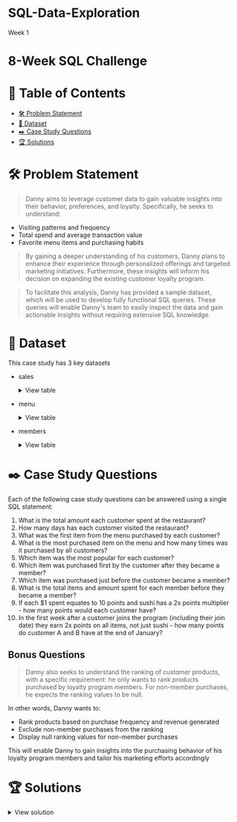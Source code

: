 # SQL-Data-Exploration
Week 1
# 8-Week SQL Challenge




# 📕 Table of Contents
- [🛠️ Problem Statement](https://github.com/adunoluwa1/SQL-8-Weeks-Challenge/edit/main/Week_1/README.md#%EF%B8%8F-problem-statement)
- [📂 Dataset](https://github.com/adunoluwa1/SQL-8-Weeks-Challenge/edit/main/Week_1/README.md#-dataset)
- [✒️ Case Study Questions](https://github.com/adunoluwa1/SQL-8-Weeks-Challenge/edit/main/Week_1/README.md#%EF%B8%8Fcase-study-questions) 
- [🏆 Solutions](https://github.com/adunoluwa1/SQL-8-Weeks-Challenge/edit/main/Week_1/README.md#-solutions)

# 🛠️ Problem Statement
> Danny aims to leverage customer data to gain valuable insights into their behavior, preferences, and loyalty. Specifically, he seeks to understand:

- Visiting patterns and frequency
- Total spend and average transaction value
- Favorite menu items and purchasing habits

> By gaining a deeper understanding of his customers, Danny plans to enhance their experience through personalized offerings and targeted marketing initiatives. Furthermore, these insights will inform his decision on expanding the existing customer loyalty program.

> To facilitate this analysis, Danny has provided a sample dataset, which will be used to develop fully functional SQL queries. These queries will enable Danny's team to easily inspect the data and gain actionable insights without requiring extensive SQL knowledge.

# 📂 Dataset
This case study has 3 key datasets 
- sales
  <details><summary>View table</summary>
  <p>
  
    | customer_id  |     order_date      | product_id |
    |--------------|---------------------|------------|
    |       A      |     2021-01-01      |     1      |
    |       A      |     2021-01-01      |     2      |
    |       A      |     2021-01-07      |     2      |
    |       A      |     2021-01-10      |     3      |
    |       A      |     2021-01-11      |     3      |
    |       A      |     2021-01-11      |     3      |
    |       B      |     2021-01-01      |     2      |
    |       B      |     2021-01-02      |     2      |
    |       B      |     2021-01-04      |     1      |
    |       B      |     2021-01-11      |     1      |
    |       B      |     2021-01-16      |     3      |
    |       B      |     2021-02-01      |     3      |
    |       C      |     2021-01-01      |     3      |
    |       C      |     2021-01-01      |     3      |
    |       C      |     2021-01-07      |     3      |
  
  </p>
  </details>

- menu

  <details><summary>View table</summary>
  <p>
  
    |   product_id  | product_name  |   price   |
    |---------------|---------------|-----------|
    |       1       |     sushi     |   10      |
    |       2       |     curry     |   15      |
    |       3       |     ramen     |   12      |
  
  </p>
  </details>

- members

  <details><summary>View table</summary>
  <p>
  
    |  customer_id  |    join_date      |
    |---------------|-------------------|
    |       A       |    2021-01-07     |
    |       B       |    2021-01-09     |
  
  </p>
  </details>



# ✒️ Case Study Questions
Each of the following case study questions can be answered using a single SQL statement:

1. What is the total amount each customer spent at the restaurant?
2. How many days has each customer visited the restaurant?
3. What was the first item from the menu purchased by each customer?
4. What is the most purchased item on the menu and how many times was it purchased by all customers?
5. Which item was the most popular for each customer?
6. Which item was purchased first by the customer after they became a member?
7. Which item was purchased just before the customer became a member?
8. What is the total items and amount spent for each member before they became a member?
9. If each $1 spent equates to 10 points and sushi has a 2x points multiplier - how many points would each customer have?
10. In the first week after a customer joins the program (including their join date) they earn 2x points on all items, not just sushi - how many points do customer A and B have at the end of January?

## Bonus Questions
> Danny also seeks to understand the ranking of customer products, with a specific requirement: he only wants to rank products purchased by loyalty program members. For non-member purchases, he expects the ranking values to be null.

In other words, Danny wants to:

- Rank products based on purchase frequency and revenue generated
- Exclude non-member purchases from the ranking
- Display null ranking values for non-member purchases

This will enable Danny to gain insights into the purchasing behavior of his loyalty program members and tailor his marketing efforts accordingly


# 🏆 Solutions
  <details><summary>View solution</summary>
  <p>
  
## 1. Total amount spent by each customer

```sql
    --Using Joins
        SELECT s.customer_id, SUM(m.price) AS [Amount Spent]
        FROM sales s
        LEFT JOIN menu m
        ON m.product_id = s.product_id
        GROUP BY s.customer_id

    --Alternatively - Using Correlated Subquery
        SELECT  DISTINCT  s1.customer_id, 
                (SELECT SUM(m.price)
                FROM menu m, sales s2
                WHERE s1.customer_id = s2.customer_id AND s2.product_id = m.product_id) AS [Amount Spent]
        FROM sales s1

    --Alternatively - Using Window Functions
        SELECT DISTINCT s.customer_id,
                SUM(m.price) OVER(PARTITION BY s.customer_id) AS [Amount Spent]
        FROM sales s
        LEFT JOIN menu m
        ON m.product_id = s.product_id
        ORDER BY [Amount Spent] DESC
```

## 2. Days each customer visited the restaurant

```sql
    --Using Nested subquery
        SELECT s.customer_id, 
               COUNT(order_date)  AS [Number of Days]
        FROM sales s
        GROUP BY s.customer_id
    --Using correlated subquery
        SELECT DISTINCT  s.customer_id,
                (SELECT COUNT(DISTINCT s1.order_date)
                 FROM sales s1
                 WHERE s.customer_id = s1.customer_id) AS [Number of Days]
        FROM sales s
```

## 3. First item from the menu purchased by each customer

```sql
    --Using Joins
        SELECT DISTINCT s.customer_id, m.product_name
        FROM sales s
        LEFT JOIN menu m
        ON m.product_id = s.product_id
        LEFT JOIN (SELECT DISTINCT customer_id, 
                        MIN(order_date) OVER(PARTITION BY customer_id) AS min_order_date
                    FROM sales) AS sq
        ON s.customer_id = sq.customer_id
        WHERE s.order_date = sq.min_order_date

    --Using correlated subqueries
        SELECT DISTINCT s.customer_id, m.product_name
        FROM sales s
        LEFT JOIN menu m
        ON s.product_id = m.product_id
        WHERE s.order_date = (SELECT MIN(order_date)
                              FROM sales s1
                              WHERE s.customer_id = s1.customer_id)
        ORDER BY s.customer_id, m.product_name
```
## 4. Most purchased item and number of times it was purchased

```sql
    --Using Window Functions
        SELECT sq.product_name,sq.[Number of Orders], RANK() OVER(ORDER BY sq.[Number of Orders] DESC) AS Rank
        FROM
            (SELECT DISTINCT m.product_name, COUNT(s.product_id) OVER(PARTITION BY s.product_id) AS [Number of Orders]
             FROM sales s
             LEFT JOIN menu m
             ON s.product_id = m.product_id) AS sq

    --Using Correlated Subquery
        SELECT *, RANK() OVER(ORDER BY sq.[Number of Orders] DESC) AS Rank  
        FROM    
            (SELECT  m.product_name, 
                    (SELECT COUNT(s.product_id)
                     FROM sales s
                     WHERE m.product_id = s.product_id) AS [Number of Orders]
            FROM menu m) as sq

```

## 5. Most popular item for each customer

```sql
    --Using Window Functions
    
        SELECT *
        FROM    
            (SELECT DISTINCT sq.customer_id, sq.product_name, sq.[Number of Orders], RANK() OVER(PARTITION BY sq.customer_id ORDER BY sq.[Number of Orders] DESC) AS Ranking
            FROM    (SELECT DISTINCT s.customer_id, m.product_name, COUNT(s.product_id) OVER(PARTITION BY s.customer_id, m.product_name) AS [Number of Orders]
                    FROM sales s
                    LEFT JOIN menu m
                    ON s.product_id = m.product_id) AS sq) AS q
        WHERE q.Ranking = 1



    --Using Correlated Subquery
        SELECT DISTINCT s.customer_id, m.product_name, 
                (SELECT COUNT(s1.product_id)
                 FROM sales s1
                 WHERE s.product_id = s1.product_id AND s.customer_id = s1.customer_id) AS [Number of Orders]
        FROM sales s 
        LEFT JOIN menu m
        ON m.product_id = s.product_id
```

## 6. First item purchased after becoming a member

```sql
    --Using correlated subquery method
        SELECT DISTINCT sq.customer_id, sq.date_diff, m.product_name
        FROM
            (SELECT s.customer_id, DATEDIFF("DAY",me.join_date,s.order_date) AS date_diff, s.product_id
            FROM members me
            LEFT JOIN sales s
            ON me.customer_id = s.customer_id
            WHERE DATEDIFF("DAY",me.join_date,s.order_date) >= 0) AS sq
        LEFT JOIN menu m
        ON m.product_id = sq.product_id
        WHERE sq.date_diff = (SELECT DISTINCT MIN(DATEDIFF("DAY",m1.join_date,s1.order_date)) OVER(PARTITION BY s1.customer_id)
                              FROM members m1
                              LEFT JOIN sales s1
                              ON m1.customer_id =  s1.customer_id
                              WHERE DATEDIFF("DAY",m1.join_date,s1.order_date) >= 0 AND s1.customer_id = sq.customer_id )

    --Alternatively
            SELECT s.customer_id, s.product_id, m.product_name, s.order_date, DATEDIFF("DAY",me.join_date,s.order_date)
            FROM members me
            LEFT JOIN sales s
            ON me.customer_id = s.customer_id
            LEFT JOIN menu m
            ON s.product_id = m.product_id
            WHERE DATEDIFF("DAY",me.join_date,s.order_date) >= 0 AND  DATEDIFF("DAY",me.join_date,s.order_date) = (SELECT DISTINCT MIN(DATEDIFF("DAY",m1.join_date,s1.order_date)) OVER(PARTITION BY s1.customer_id)
                                                                                                                   FROM members m1
                                                                                                                   LEFT JOIN sales s1
                                                                                                                   ON m1.customer_id =  s1.customer_id
                                                                                                                   WHERE DATEDIFF("DAY",m1.join_date,s1.order_date) >= 0 AND s1.customer_id = s.customer_id )
    --Alternatively
            SELECT *
            FROM
                (SELECT s.customer_id, s.product_id, m.product_name, s.order_date, RANK() OVER(PARTITION BY s.customer_id ORDER BY s.order_date) AS List
                FROM members me
                LEFT JOIN sales s
                ON me.customer_id = s.customer_id
                LEFT JOIN menu m
                ON s.product_id = m.product_id
                WHERE s.order_date >= me.join_date) AS sq
            WHERE sq.List = 1
```

## 7. Last item purchased just before becoming a member

```sql
    -- One Method
        SELECT DISTINCT sq.customer_id, m.product_name
        FROM
            (SELECT s.customer_id, DATEDIFF("DAY",me.join_date,s.order_date) AS date_diff, s.product_id
            FROM members me
            LEFT JOIN sales s
            ON me.customer_id = s.customer_id
            WHERE DATEDIFF("DAY",me.join_date,s.order_date) < 0) AS sq
        LEFT JOIN menu m
        ON m.product_id = sq.product_id
        WHERE sq.date_diff = (SELECT DISTINCT MAX(DATEDIFF("DAY",m1.join_date,s1.order_date)) OVER(PARTITION BY s1.customer_id)
                              FROM members m1
                              LEFT JOIN sales s1
                              ON m1.customer_id =  s1.customer_id
                              WHERE DATEDIFF("DAY",m1.join_date,s1.order_date) < 0 AND s1.customer_id = sq.customer_id )

    -- Alternatively:
        SELECT me.customer_id, mn.product_name, DATEDIFF("DAY",me.join_date,s.order_date)
        FROM members me
        LEFT JOIN sales s
        ON s.customer_id = me.customer_id
        LEFT JOIN menu mn
        ON mn.product_id = s.product_id
        WHERE DATEDIFF("DAY",me.join_date,s.order_date) = (SELECT DISTINCT MAX(DATEDIFF("DAY",m1.join_date,s1.order_date)) OVER(PARTITION BY s1.customer_id)
                                                          FROM members m1
                                                          LEFT JOIN sales s1
                                                          ON m1.customer_id =  s1.customer_id
                                                          WHERE DATEDIFF("DAY",m1.join_date,s1.order_date) < 0 AND s1.customer_id = s.customer_id )

    --Alternatively
            SELECT *
            FROM
                (SELECT s.customer_id, s.product_id, m.product_name, s.order_date, RANK() OVER(PARTITION BY s.customer_id ORDER BY s.order_date DESC) AS List
                FROM members me
                LEFT JOIN sales s
                ON me.customer_id = s.customer_id
                LEFT JOIN menu m
                ON s.product_id = m.product_id
                WHERE s.order_date < me.join_date) AS sq
            WHERE sq.List = 1
```

# Q8. Total items and amount spent for each member before becoming a member

```sql
    --Using Joins and Window Functions
        SELECT DISTINCT s.customer_id, m.product_name, 
               SUM(m.price) OVER(PARTITION BY m.product_name, s.customer_id) AS [Total Cost]
        FROM members me
        LEFT JOIN sales s
        ON me.customer_id = s.customer_id
        LEFT JOIN menu m
        ON s.product_id = m.product_id
        WHERE DATEDIFF("DAY",me.join_date,s.order_date) < 0

    --Using Joins and Group BY
        SELECT DISTINCT s.customer_id, m.product_name, SUM(m.price) AS [Total Cost]
        FROM members me
        LEFT JOIN sales s
        ON me.customer_id = s.customer_id
        LEFT JOIN menu m
        ON s.product_id = m.product_id
        WHERE me.join_date > s.order_date
        GROUP BY m.product_name, s.customer_id

    --Using Correlated subqueries
        SELECT DISTINCT me.customer_id, mn.product_name ,(SELECT SUM(m.price) 
                                                          FROM sales s
                                                          LEFT JOIN menu m
                                                          ON s.product_id = m.product_id
                                                          WHERE me.customer_id = s.customer_id AND mn.product_name = m.product_name
                                                          AND DATEDIFF("DAY",me.join_date,s.order_date) < 0)
        FROM  members me
        LEFT JOIN sales s1
        ON me.customer_id = s1.customer_id
        LEFT JOIN menu mn
        ON mn.product_id = s1.product_id
```

## 9. $1 = 10 points and sushi = 2x multiplier calculate each members points

```sql
    --Using Case statements
        SELECT sq.customer_id, SUM(sq.price * sq.multiplier * 10) AS Points  
        FROM
            (SELECT s.customer_id, mn.product_name, mn.price,
                    CASE 
                        WHEN [product_name] = 'sushi' THEN 2   
                        ELSE 1
                    END AS multiplier
            FROM sales s
            LEFT JOIN menu mn
            ON s.product_id = mn.product_id) AS sq
        GROUP BY sq.customer_id
```

## 10. 2x on all items in the first week of joining

```sql
    --Using case statements
        SELECT sq.customer_id, SUM(sq.price * sq.[membership multiplier] * 10) AS Points  
        FROM
            (SELECT s.customer_id, mn.product_name, mn.price, s.order_date,
                    CASE 
                        WHEN [product_name] = 'sushi'AND DATENAME("month",s.order_date) = 'January'  THEN 2   -- use single quotes with case statements
                        ELSE 1
                    END AS multiplier,
                    CASE 
                        WHEN s.order_date BETWEEN me.join_date AND DATEADD("Week",1,me.join_date) THEN 2
                        ELSE 1
                    END AS [membership multiplier]
            FROM sales s
            LEFT JOIN menu mn
            ON s.product_id = mn.product_id
            LEFT JOIN members me
            ON me.customer_id = s.customer_id
            ) AS sq
        GROUP BY sq.customer_id
```

- Bonus Questions

```sql
    -- CREATE VIEW [Total] AS
    SELECT s.customer_id, s.order_date, mn.product_name, mn.price, 
            CASE
                WHEN s.order_date >= me.join_date THEN 'Y'
                ELSE 'N'
            END AS [member]
    -- INTO FullTable
    FROM sales s
    LEFT JOIN menu mn
    ON mn.product_id = s.product_id
    LEFT JOIN members me
    ON me.customer_id = s.customer_id;
```

  
  </p>
  </details>

